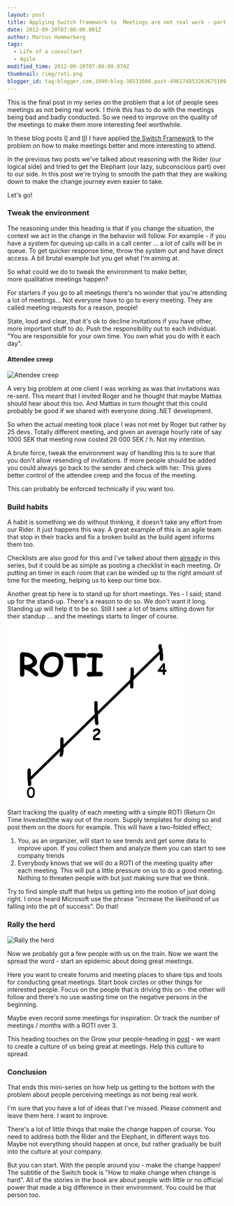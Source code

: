 ```yaml
---
layout: post
title: Applying Switch framework to  Meetings are not real work - part III
date: 2012-09-20T07:00:00.001Z
author: Marcus Hammarberg
tags:
  - Life of a consultant
  - Agile
modified_time: 2012-09-20T07:00:09.970Z
thumbnail: /img/roti.png
blogger_id: tag:blogger.com,1999:blog-36533086.post-496174853263675189
---
```



This is the final post in my series on the problem that a lot of people sees meetings as not being real work. I think this has to do with the meetings being bad and badly conducted. So we need to improve on the quality of the meetings to make them more interesting feel worthwhile.

In these blog posts ([I](https://www.marcusoft.net/2012/09/applying-switch-framework-to-meetings.html) and [II](https://www.marcusoft.net/2012/09/applying-switch-framework-to-meetings_20.html)) I have applied [the Switch Framework](http://www.heathbrothers.com/resources/download/switch-framework.pdf) to the problem on how to make meetings better and more interesting to attend.

In the previous two posts we've talked about reasoning with the Rider (our logical side) and tried to get the Elephant (our lazy, subconscious part) over to our side. In this post we're trying to smooth the path that they are walking down to make the change journey even easier to take.

Let's go!

### Tweak the environment

The reasoning under this heading is that if you change the situation, the context we act in the change in the behavior will follow. For example - if you have a system for queuing up calls in a call center ... a lot of calls will be in queue. To get quicker response time, throw the system out and have direct access. A bit brutal example but you get what I'm aiming at.

So what could we do to tweak the environment to make better, more qualitative meetings happen?

For starters if you go to all meetings there's no wonder that you're attending a lot of meetings... Not everyone have to go to every meeting. They are called meeting requests for a reason, people!

State, loud and clear, that it's ok to decline invitations if you have other, more important stuff to do. Push the responsibility out to each individual. "You are responsible for your own time. You own what you do with it each day".

#### Attendee creep

![Attendee creep](https://files.nyu.edu/kmg357/public/pictures/others/creep.jpg)

A very big problem at one client I was working as was that invitations was re-sent. This meant that I invited Roger and he thought that maybe Mattias should hear about this too. And Mattias in turn thought that this could probably be good if we shared with everyone doing .NET development.

So when the actual meeting took place I was not met by Roger but rather by 25 devs. Totally different meeting, and given an average hourly rate of say 1000 SEK that meeting now costed 26 000 SEK / h. Not my intention.

A brute force, tweak the environment way of handling this is to sure that you don't allow resending of invitations. If more people should be added you could always go back to the sender and check with her. This gives better control of the attendee creep and the focus of the meeting.

This can probably be enforced technically if you want too.

### Build habits

A habit is something we do without thinking, it doesn't take any effort from our Rider. It just happens this way. A great example of this is an agile team that stop in their tracks and fix a broken build as the build agent informs them too.

Checklists are also good for this and I've talked about them [already](https://www.marcusoft.net/2012/09/applying-switch-framework-to-meetings.html) in this series, but it could be as simple as posting a checklist in each meeting. Or putting an timer in each room that can be winded up to the right amount of time for the meeting, helping us to keep our time box.

Another great tip here is to stand up for short meetings. Yes - I said; stand up for the stand-up. There's a reason to do so. We don't want it long. Standing up will help it to be so. Still I see a lot of teams sitting down for their standup ... and the meetings starts to linger of course.

![ROTI - Return on time invested](/img/roti.png)

Start tracking the quality of each meeting with a simple ROTI (Return On Time Invested)the way out of the room. Supply templates for doing so and post them on the doors for example. This will have a two-folded effect;

1. You, as an organizer, will start to see trends and get some data to improve upon. If you collect them and analyze them you can start to see company trends
2. Everybody knows that we will do a ROTI of the meeting quality after each meeting. This will put a little pressure on us to do a good meeting. Nothing to threaten people with but just making sure that we think.

Try to find simple stuff that helps us getting into the motion of just
doing right. I once heard Microsoft use the phrase "increase
the likelihood of us falling into the pit of success". Do that!

### Rally the herd

![Rally the herd](http://upload.wikimedia.org/wikipedia/commons/thumb/1/18/Formation_flight.jpg/220px-Formation_flight.jpg)

Now we probably got a few people with us on the train. Now we want the spread the word - start an epidemic about doing great meetings.

Here you want to create forums and meeting places to share tips and tools for conducting great meetings. Start book circles or other things for interested people. Focus on the people that is driving this on - the other will follow and there's no use wasting time on the negative persons in the beginning.

Maybe even record some meetings for inspiration. Or track the number of meetings / months with a ROTI over 3.

This heading touches on the Grow your people-heading in [post](https://www.marcusoft.net/2012/09/applying-switch-framework-to-meetings_20.html) - we want to create a culture of us being great at meetings. Help this culture to spread.

### Conclusion

That ends this mini-series on how help us getting to the bottom with the problem about people perceiving meetings as not being real work.

I'm sure that you have a lot of ideas that I've missed. Please comment and leave them here. I want to improve.

There's a lot of little things that make the change happen of course. You need to address both the Rider and the Elephant, in different ways too. Maybe not everything should happen at once, but rather gradually be built into the culture at your company.

But you can start. With the people around you - make the change happen! The subtitle of the Switch book is "How to make change when change is hard". All of the stories in the book are about people with little or no official power that made a big difference in their environment. You could be that person too.
